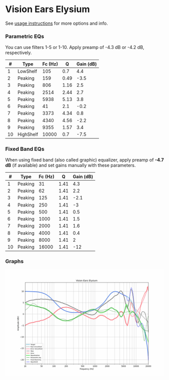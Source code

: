# Vision Ears Elysium
See [usage instructions](https://github.com/jaakkopasanen/AutoEq#usage) for more options and info.

### Parametric EQs
You can use filters 1-5 or 1-10. Apply preamp of -4.3 dB or -4.2 dB, respectively.

|   # | Type      |   Fc (Hz) |    Q |   Gain (dB) |
|-----|-----------|-----------|------|-------------|
|   1 | LowShelf  |       105 | 0.7  |         4.4 |
|   2 | Peaking   |       159 | 0.49 |        -3.5 |
|   3 | Peaking   |       806 | 1.16 |         2.5 |
|   4 | Peaking   |      2514 | 2.44 |         2.7 |
|   5 | Peaking   |      5938 | 5.13 |         3.8 |
|   6 | Peaking   |        41 | 2.1  |        -0.2 |
|   7 | Peaking   |      3373 | 4.34 |         0.8 |
|   8 | Peaking   |      4340 | 4.56 |        -2.2 |
|   9 | Peaking   |      9355 | 1.57 |         3.4 |
|  10 | HighShelf |     10000 | 0.7  |        -7.5 |

### Fixed Band EQs
When using fixed band (also called graphic) equalizer, apply preamp of **-4.7 dB** (if available) and set gains manually with these parameters.

|   # | Type    |   Fc (Hz) |    Q |   Gain (dB) |
|-----|---------|-----------|------|-------------|
|   1 | Peaking |        31 | 1.41 |         4.3 |
|   2 | Peaking |        62 | 1.41 |         2.2 |
|   3 | Peaking |       125 | 1.41 |        -2.1 |
|   4 | Peaking |       250 | 1.41 |        -3   |
|   5 | Peaking |       500 | 1.41 |         0.5 |
|   6 | Peaking |      1000 | 1.41 |         1.5 |
|   7 | Peaking |      2000 | 1.41 |         1.6 |
|   8 | Peaking |      4000 | 1.41 |         0.4 |
|   9 | Peaking |      8000 | 1.41 |         2   |
|  10 | Peaking |     16000 | 1.41 |       -12   |

### Graphs
![](./Vision%20Ears%20Elysium.png)
